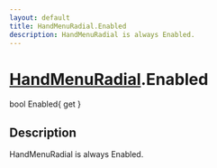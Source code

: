 ```yaml
---
layout: default
title: HandMenuRadial.Enabled
description: HandMenuRadial is always Enabled.
---
```

# [HandMenuRadial]({{site.url}}/Pages/Reference/HandMenuRadial.html).Enabled

<div class='signature' markdown='1'>
bool Enabled{ get }
</div>

## Description
HandMenuRadial is always Enabled.

